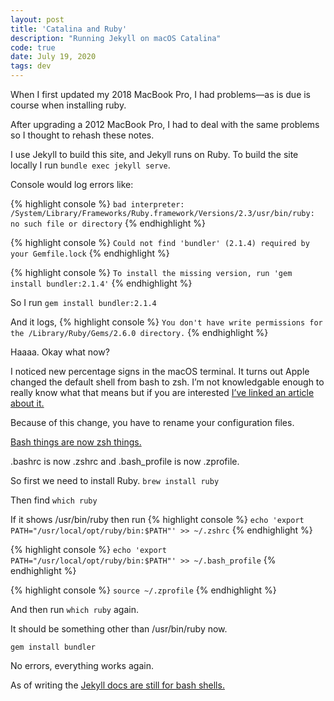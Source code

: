 ```yaml
---
layout: post
title: 'Catalina and Ruby'
description: "Running Jekyll on macOS Catalina"
code: true
date: July 19, 2020
tags: dev
---
```


When I first updated my 2018 MacBook Pro, I had problems—as is due is course when installing ruby.

After upgrading a 2012 MacBook Pro, I had to deal with the same problems so I thought to rehash these notes.

I use Jekyll to build this site, and Jekyll runs on Ruby. To build the site locally I run `bundle exec jekyll serve`.

Console would log errors like:

{% highlight console %}
`bad interpreter: /System/Library/Frameworks/Ruby.framework/Versions/2.3/usr/bin/ruby: no such file or directory`
{% endhighlight %}

{% highlight console %}
`Could not find 'bundler' (2.1.4) required by your Gemfile.lock`
{% endhighlight %}


{% highlight console %}
`To install the missing version, run 'gem install bundler:2.1.4'`
{% endhighlight %}



So I run `gem install bundler:2.1.4`

And it logs,
{% highlight console %}
`You don't have write permissions for the /Library/Ruby/Gems/2.6.0 directory.`
{% endhighlight %}

Haaaa. Okay what now?


I noticed new percentage signs in the macOS terminal. It turns out Apple changed the default shell from bash to zsh. I’m not knowledgable enough to really know what that means but if you are interested [I’ve linked an article about it.](https://stackabuse.com/zsh-vs-bash/)

Because of this change, you have to rename your configuration files.

[Bash things are now zsh things.](https://stackoverflow.com/questions/56784894/macos-catalina-10-15beta-why-is-bash-profile-not-sourced-by-my-shell)

.bashrc is now .zshrc and .bash_profile is now .zprofile.

So first we need to install Ruby.
`brew install ruby`

Then find `which ruby`

If it shows /usr/bin/ruby then run
{% highlight console %}
`echo 'export PATH="/usr/local/opt/ruby/bin:$PATH"' >> ~/.zshrc`
{% endhighlight %}

{% highlight console %}
`echo 'export PATH="/usr/local/opt/ruby/bin:$PATH"' >> ~/.bash_profile`
{% endhighlight %}

{% highlight console %}
`source ~/.zprofile`
{% endhighlight %}


And then run `which ruby` again.

It should be something other than /usr/bin/ruby now.

`gem install bundler`

No errors, everything works again.

As of writing the [Jekyll docs are still for bash shells.](https://jekyllrb.com/docs/installation/macos/)
